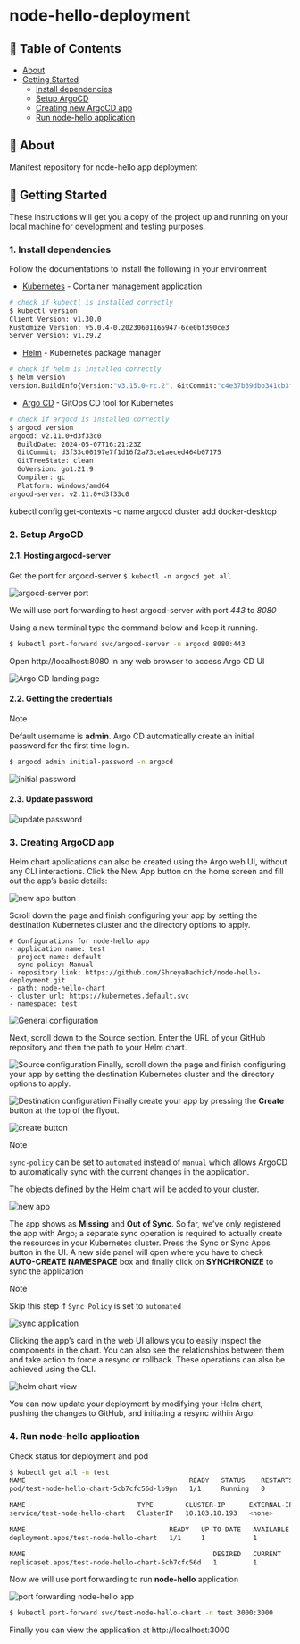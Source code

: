 # node-hello-deployment

## 📝 Table of Contents
- [About](#about)
- [Getting Started](#getting_started)
  - [Install dependencies](#prerequisites)
  - [Setup ArgoCD](#argocd-setup)
  - [Creating new ArgoCD app](#argocd-app)
  - [Run node-hello application](#node-hello)

## 🧐 About <a name = "about"></a>
Manifest repository for node-hello app deployment

## 🏁 Getting Started <a name = "getting_started"></a>
These instructions will get you a copy of the project up and running on your local machine for development and testing purposes. 

### 1. Install dependencies <a name = "prerequisites"></a>
Follow the documentations to install the following in your environment
- [Kubernetes](https://kubernetes.io/docs/setup/) - Container management application
```bash
# check if kubectl is installed correctly
$ kubectl version
Client Version: v1.30.0
Kustomize Version: v5.0.4-0.20230601165947-6ce0bf390ce3
Server Version: v1.29.2
```
- [Helm](https://helm.sh/docs/intro/install/) - Kubernetes package manager
```bash
# check if helm is installed correctly
$ helm version
version.BuildInfo{Version:"v3.15.0-rc.2", GitCommit:"c4e37b39dbb341cb3f716220df9f9d306d123a58", GitTreeState:"clean", GoVersion:"go1.22.2"}
```
- [Argo CD](https://argo-cd.readthedocs.io/en/stable/getting_started/) - GitOps CD tool for Kubernetes

```bash
# check if argocd is installed correctly
$ argocd version
argocd: v2.11.0+d3f33c0
  BuildDate: 2024-05-07T16:21:23Z
  GitCommit: d3f33c00197e7f1d16f2a73ce1aeced464b07175
  GitTreeState: clean
  GoVersion: go1.21.9
  Compiler: gc
  Platform: windows/amd64
argocd-server: v2.11.0+d3f33c0
```
kubectl config get-contexts -o name
argocd cluster add docker-desktop

### 2. Setup ArgoCD <a name = "argocd-setup"></a>
#### 2.1. Hosting argocd-server 
Get the port for argocd-server 
`$ kubectl -n argocd get all`

![argocd-server port](documentation/image-3.png)

We will use port forwarding to host argocd-server with port *443* to *8080*

Using a new terminal type the command below and keep it running.

```bash
$ kubectl port-forward svc/argocd-server -n argocd 8080:443
```
Open http://localhost:8080 in any web browser to access Argo CD UI

![Argo CD landing page](documentation/landing-page.png)

#### 2.2. Getting the credentials
> [!NOTE] 
> Default username is **admin**.
> Argo CD automatically create an initial password for the first time login.

```bash
$ argocd admin initial-password -n argocd
```
![initial password](documentation/initial_password.png)

#### 2.3. Update password
![update password](documentation/update-password.png)

### 3. Creating ArgoCD app <a name = "argocd-app"></a>

Helm chart applications can also be created using the Argo web UI, without any CLI interactions. Click the New App button on the home screen and fill out the app’s basic details:

![new app button](documentation/new-app-button.png)

Scroll down the page and finish configuring your app by setting the destination Kubernetes cluster and the directory options to apply.
``` 
# Configurations for node-hello app
- application name: test
- project name: default
- sync policy: Manual
- repository link: https://github.com/ShreyaDadhich/node-hello-deployment.git
- path: node-hello-chart
- cluster url: https://kubernetes.default.svc
- namespace: test
```

![General configuration](documentation/general_config.png)

Next, scroll down to the Source section. Enter the URL of your GitHub repository and then the path to your Helm chart.

![Source configuration](documentation/source-config.png)
Finally, scroll down the page and finish configuring your app by setting the destination Kubernetes cluster and the directory options to apply.

![Destination configuration](documentation/dest-config.png)
Finally create your app by pressing the **Create** button at the top of the flyout.

![create button](documentation/create-button.png)

> [!NOTE]  
> `sync-policy` can be set to `automated` instead of `manual` which allows ArgoCD to automatically sync with the current changes in the application.

The objects defined by the Helm chart will be added to your cluster. 

![new app](documentation/new-app.png)

The app shows as **Missing** and **Out of Sync**. So far, we’ve only registered the app with Argo; a separate sync operation is required to actually create the resources in your Kubernetes cluster. Press the Sync or Sync Apps button in the UI. A new side panel will open where you have to check **AUTO-CREATE NAMESPACE** box and finally click on **SYNCHRONIZE** to sync the application

>[!NOTE] 
> Skip this step if `Sync Policy` is set to `automated`

![sync application](documentation/sync-application.png)


Clicking the app’s card in the web UI allows you to easily inspect the components in the chart. You can also see the relationships between them and take action to force a resync or rollback. These operations can also be achieved using the CLI.

![helm chart view](documentation/helm-chart-view.png)

You can now update your deployment by modifying your Helm chart, pushing the changes to GitHub, and initiating a resync within Argo.

### 4. Run node-hello application <a name = "node-hello"></a>

Check status for deployment and pod

```bash
$ kubectl get all -n test
NAME                                         READY   STATUS    RESTARTS   AGE
pod/test-node-hello-chart-5cb7cfc56d-lp9pn   1/1     Running   0          46m

NAME                            TYPE        CLUSTER-IP      EXTERNAL-IP   PORT(S)    AGE
service/test-node-hello-chart   ClusterIP   10.103.18.193   <none>        3000/TCP   46m

NAME                                    READY   UP-TO-DATE   AVAILABLE   AGE
deployment.apps/test-node-hello-chart   1/1     1            1           46m

NAME                                               DESIRED   CURRENT   READY   AGE
replicaset.apps/test-node-hello-chart-5cb7cfc56d   1         1         1       46m
```

Now we will use port forwarding to run **node-hello** application

![port forwarding node-hello app](documentation/host-app.png)

```bash
$ kubectl port-forward svc/test-node-hello-chart -n test 3000:3000
```

Finally you can view the application at http://localhost:3000